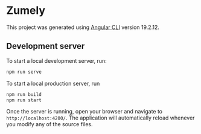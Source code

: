 # Zumely

This project was generated using [Angular CLI](https://github.com/angular/angular-cli) version 19.2.12.

## Development server

To start a local development server, run:

```bash
npm run serve
```

To start a local production server, run

```bash
npm run build
npm run start
```

Once the server is running, open your browser and navigate to `http://localhost:4200/`. The application will automatically reload whenever you modify any of the source files.
